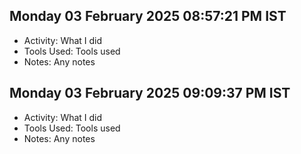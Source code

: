 
## Monday 03 February 2025 08:57:21 PM IST
- Activity: What I did
- Tools Used: Tools used
- Notes: Any notes

## Monday 03 February 2025 09:09:37 PM IST
- Activity: What I did
- Tools Used: Tools used
- Notes: Any notes

